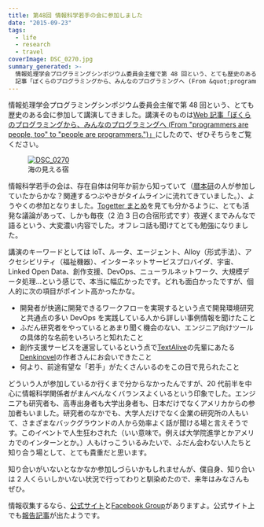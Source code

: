 ```yaml
---
title: 第48回 情報科学若手の会に参加しました
date: "2015-09-23"
tags:
  - life
  - research
  - travel
coverImage: DSC_0270.jpg
summary_generated: >-
  情報処理学会プログラミングシンポジウム委員会主催で第 48 回という、とても歴史のある会に参加して講演してきました。講演そのものはWeb
  記事「ぼくらのプログラミングから、みんなのプログラミングへ (From &quot;programmers are people, to...
---
```


情報処理学会プログラミングシンポジウム委員会主催で第 48 回という、とても歴史のある会に参加して講演してきました。講演そのものは[Web 記事「ぼくらのプログラミングから、みんなのプログラミングへ (From "programmers are people, too" to "people are programmers.")」](http://junkato.jp/ja/talks/people-are-programmers/?p=1)にしたので、ぜひそちらをご覧ください。

<figure className="center">
  <a href="/images/DSC_0270.jpg"><img src="/images/DSC_0270-1024x576.jpg" alt="DSC_0270" /></a>
  <figcaption>海の見える宿</figcaption>
</figure>

情報科学若手の会は、存在自体は何年か前から知っていて（[暦本研](http://lab.rekimoto.org/)の人が参加していたからかな？関連するつぶやきがタイムラインに流れてきていました。）、ようやくの参加となりました。[Togetter まとめ](http://togetter.com/li/875554)を見ても分かるように、とても活発な議論があって、しかも毎夜（2 泊 3 日の合宿形式です）夜遅くまでみんなで語るという、大変濃い内容でした。オフレコ話も聞けてとても勉強になりました。

講演のキーワードとしては IoT、ルータ、エージェント、Alloy（形式手法）、アクセシビリティ（福祉機器）、インターネットサービスプロバイダ、宇宙、Linked Open Data、創作支援、DevOps、ニューラルネットワーク、大規模データ処理…という感じで、本当に幅広かったです。どれも面白かったですが、個人的に次の項目がポイント高かったかな。

- 開発者が快適に開発できるワークフローを実現するという点で開発環境研究と共通点の多い DevOps を実践している人から詳しい事例情報を聞けたこと
- ふだん研究者をやっているとあまり聞く機会のない、エンジニア向けツールの具体的な名前をいろいろと知れたこと
- 創作支援サービスを運営しているという点で[TextAlive](http://textalive.jp)の先輩にあたる[Denkinovel](http://denkinovel.com/)の作者さんにお会いできたこと
- 何より、前途有望な「若手」がたくさんいるのをこの目で見られたこと

どういう人が参加しているか行くまで分からなかったんですが、20 代前半を中心に情報科学関係者がまんべんなくバランスよくいるという印象でした。エンジニアも研究者も、高専出身者も大学出身者も、日本だけでなくアメリカからの参加者もいました。研究者のなかでも、大学人だけでなく企業の研究所の人もいて、さまざまなバックグラウンドの人から効率よく話が聞ける場と言えそうです。このイベントで人生狂わされた（いい意味で。例えば大学院進学とかアメリカでのインターンとか。）人もけっこういるみたいで、ふだん会わない人たちと知り合う場として、とても貴重だと思います。

知り合いがいないとなかなか参加しづらいかもしれませんが、僕自身、知り合いは 2 人くらいしかいない状況で行ってわりと馴染めたので、来年はみなさんもぜひ。

情報収集するなら、[公式サイト](http://wakate.org/)と[Facebook Group](https://www.facebook.com/groups/149141961845042/)がありますよ。公式サイト上でも[報告記事](http://wakate.org/2015/09/22/48threport/)が出たようです。
